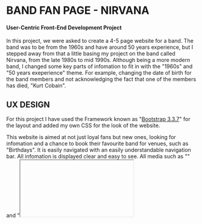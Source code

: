 # BAND FAN PAGE - NIRVANA
 
#### User-Centric Front-End Development Project

In this project, we were asked to create a 4-5 page website for a band. The band was to be from the 1960s and have around 50 years experience, but I stepped away from that a little basing my project on the band called Nirvana, from the late 1980s to mid 1990s. 
Although being a more modern band, I changed some key parts of infomation to fit in with the "1960s" and "50 years exeperience" theme. For example, changing the date of birth for the band members and not acknowledging the fact that one of the members has died, "Kurt Cobain".

## UX DESIGN

For this project I have used the Framework known as "[Bootstrap 3.3.7](http://getbootstrap.com/docs/3.3/)" for the layout and added my own CSS for the look of the website.

This website is aimed at not just loyal fans but new ones, looking for infomation and a chance to book their favourite band for venues, such as "Birthdays".
It is easily navigated with an easily understandable navigation bar. All infomation is displayed clear and easy to see. All media such as "<img>" and "<iframe>" has been sized accordingly.


## FEATURES

All pages on this site include the "Header" and "Footer". The Header consists of the navigation bar and logo. The Footer has links to Official Nirvana social media pages and "Terms/Privacy" pages.

I chose "Gold" and "Black" for the main colors as they are used for Nirvana's actual logo. The colors used in this project were:

- "#fab824" (**Gold. Text Color**)
- "#a3730c" (**strong orange(brown)/strong gamboge. Hover Effect**)
- "black"   (**Background**)

I have imported the fonts from Google: "**Abril+Fatface**" (For the main Nirvana logo located at the top left). "**Gloria+Hallelujah**" (For the main text spread across the whole site).
I chose "Abril+Fatface" as it resembles the actual font used for the real Nirvana logo. I chose the "Gloria+Hallelujah" font as I thought it fits well with the "rock/grunge" band genre.

### [index.html](https://band-fan-page-capitainholmes.c9users.io/index.html)

This is the opening page, where fans are will notice a video that plays automatically and the current tour the band is on.

On this page I have used multiple links, such as:

- [Youtbe](https://www.youtube.com/embed/pkcJEvMcnEg?rel=0&autoplay=1)
- [Spotify](https://open.spotify.com/embed/album/1To7kv722A8SpZF789MZy7)
- [Image](https://images.genius.com/4465191b365db223ee48932553c77c6c.559x559x1.jpg)

Footer Links applied to all pages:

- [Facebook](https://www.facebook.com/Nirvana)
- [Twitter](https://twitter.com/Nirvana)
- [Youtube](https://www.youtube.com/user/NirvanaVEVO) (All YouTube videos have been copied from here)

The Image [gig-poster] was taken and saved from googled images. 

### [about.html](https://band-fan-page-capitainholmes.c9users.io/about.html)

This page is dedicated to giving fans a little infomation on not only the band, but each band member.

On this page I have copied links from social media, YouTube and other sites:

- [Image](https://img.apmcdn.org/9366269874562bbfd3d954e8a7b1a0d8d8f2bce3/uncropped/a21c90-20130927-steve-albini-letter.jpg)
- [RockHall](https://www.rockhall.com/inductees/nirvana)
- [Image](https://hips.hearstapps.com/esquireuk.cdnds.net/15/37/original/original-kurt-cobain-style-43-jpg-151570f5.jpg)
- [Image](https://pbs.twimg.com/profile_images/3773972635/c03b4151cd39036f922343d3ffab4bb8_400x400.jpeg)
- [Facebook](https://www.facebook.com/ScreamDC/)
- [FooFighters](https://foofighters.com/)
- [Image](https://upload.wikimedia.org/wikipedia/commons/thumb/b/bd/Foo_Fighters_-_Rock_am_Ring_2018-5671.jpg/1200px-Foo_Fighters_-_Rock_am_Ring_2018-5671.jpg)

### [music.html](https://band-fan-page-capitainholmes.c9users.io/music.html)

This page is where fans can have a listen at some of the best songs the band has produced.

On this page, all video links have come from:

- [Youtube](https://www.youtube.com/user/NirvanaVEVO)

### [bookings/contact.html](https://band-fan-page-capitainholmes.c9users.io/bookings-contact.html)

This page is where fans can use the forms provided to either, book the band for special occassion and/or contact the band with any questions they might have. Also gives fans the ooportunity to sign up for News updates.

## TECHNOLOGIES

Here are links to each techonology I have used:

- [HTML5](https://en.wikipedia.org/wiki/HTML5)
- [CSS3](https://en.wikipedia.org/wiki/Cascading_Style_Sheets)
- [Bootstrap 3.3.7](http://getbootstrap.com/docs/3.3/)
- [JavaScript](https://www.javascript.com)
- [Font Awesome 5](https://fontawesome.com)


## TESTING

I conucted tests on a wide selction of browsers/devices to ensure User's can successfully use the site and it's features.
These tests included browsers:

- Edge - laptop
- Mozilla - laptop
- Chrome - laptop and Iphone
- Safari - Iphone
- Internet Explorer - laptop

## DEPLOYMENT

Whenever I thought that a page was finished, I deployed it to "**GitHub Pages**". I also deployed whenever things were changed/deleted.

Can all be found here [milestone-project-one](https://github.com/CapitainHolmes/milestone-project-one)

## CREDIT

All content/media copied from other sources has been noted above.

## ACKNOWLEDGEMENTS

I received inspiration for this project through being a long fan of the band Nirvana. I used this passion to create the site. 


